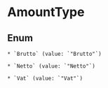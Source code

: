 
# AmountType

## Enum


    * `Brutto` (value: `"Brutto"`)

    * `Netto` (value: `"Netto"`)

    * `Vat` (value: `"Vat"`)



